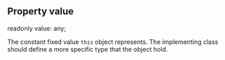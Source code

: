 ## Property value

<declaration>

<flag class="readonly">readonly</flag> value: any;

</declaration>

The constant fixed value `this` object represents. The implementing class should
define a more specific type that the object hold.